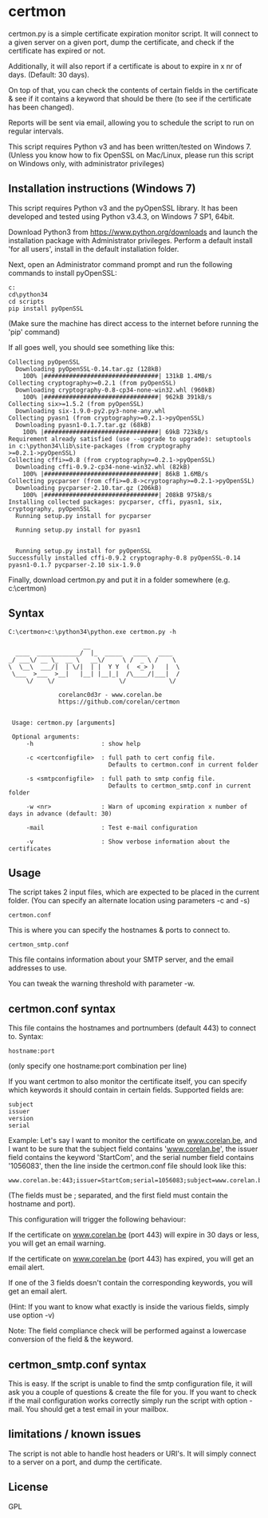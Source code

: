 certmon
=======

certmon.py is a simple certificate expiration monitor script.  It will connect to a given server on a given port, dump the certificate, and check if the certificate has expired or not. 

Additionally, it will also report if a certificate is about to expire in x nr of days.  (Default: 30 days).

On top of that, you can check the contents of certain fields in the certificate & see if it contains a keyword that should be there (to see if the certificate has been changed).

Reports will be sent via email, allowing you to schedule the script to run on regular intervals.

This script requires Python v3 and has been written/tested on Windows 7.
(Unless you know how to fix OpenSSL on Mac/Linux, please run this script on Windows only, with administrator privileges)


Installation instructions (Windows 7)
-------------------------------------

This script requires Python v3 and the pyOpenSSL library.   It has been developed and tested using Python v3.4.3, on Windows 7 SP1, 64bit.

Download Python3 from https://www.python.org/downloads and launch the installation package with Administrator privileges.
Perform a default install 'for all users', install in the default installation folder.

Next, open an Administrator command prompt and run the following commands to install pyOpenSSL:

```
c:
cd\python34
cd scripts
pip install pyOpenSSL
```
(Make sure the machine has direct access to the internet before running the 'pip' command)

If all goes well, you should see something like this:
```
Collecting pyOpenSSL
  Downloading pyOpenSSL-0.14.tar.gz (128kB)
    100% |################################| 131kB 1.4MB/s
Collecting cryptography>=0.2.1 (from pyOpenSSL)
  Downloading cryptography-0.8-cp34-none-win32.whl (960kB)
    100% |################################| 962kB 391kB/s
Collecting six>=1.5.2 (from pyOpenSSL)
  Downloading six-1.9.0-py2.py3-none-any.whl
Collecting pyasn1 (from cryptography>=0.2.1->pyOpenSSL)
  Downloading pyasn1-0.1.7.tar.gz (68kB)
    100% |################################| 69kB 723kB/s
Requirement already satisfied (use --upgrade to upgrade): setuptools in c:\python34\lib\site-packages (from cryptography
>=0.2.1->pyOpenSSL)
Collecting cffi>=0.8 (from cryptography>=0.2.1->pyOpenSSL)
  Downloading cffi-0.9.2-cp34-none-win32.whl (82kB)
    100% |################################| 86kB 1.6MB/s
Collecting pycparser (from cffi>=0.8->cryptography>=0.2.1->pyOpenSSL)
  Downloading pycparser-2.10.tar.gz (206kB)
    100% |################################| 208kB 975kB/s
Installing collected packages: pycparser, cffi, pyasn1, six, cryptography, pyOpenSSL
  Running setup.py install for pycparser

  Running setup.py install for pyasn1


  Running setup.py install for pyOpenSSL
Successfully installed cffi-0.9.2 cryptography-0.8 pyOpenSSL-0.14 pyasn1-0.1.7 pycparser-2.10 six-1.9.0
```


Finally, download certmon.py and put it in a folder somewhere (e.g. c:\certmon)

Syntax
------

```
C:\certmon>c:\python34\python.exe certmon.py -h

                     __
  ____  ____________/  |_  _____   ____   ____
_/ ___\/ __ \_  __ \   __\/     \ /  _ \ /    \
\  \__\  ___/|  | \/|  | |  Y Y  (  <_> )   |  \
 \___  >___  >__|   |__| |__|_|  /\____/|___|  /
     \/    \/                  \/            \/

              corelanc0d3r - www.corelan.be
              https://github.com/corelan/certmon


 Usage: certmon.py [arguments]

 Optional arguments:
     -h                   : show help

     -c <certconfigfile>  : full path to cert config file.
                            Defaults to certmon.conf in current folder

     -s <smtpconfigfile>  : full path to smtp config file.
                            Defaults to certmon_smtp.conf in current folder

     -w <nr>              : Warn of upcoming expiration x number of days in advance (default: 30)

     -mail                : Test e-mail configuration

     -v                   : Show verbose information about the certificates
```


Usage
-----

The script takes 2 input files, which are expected to be placed in the current folder.
(You can specify an alternate location using parameters -c and -s)

`certmon.conf`

This is where you can specify the hostnames & ports to connect to.

`certmon_smtp.conf` 

This file contains information about your SMTP server, and the email addresses to use.

You can tweak the warning threshold with parameter -w.


certmon.conf syntax
-------------------

This file contains the hostnames and portnumbers (default 443) to connect to.
Syntax:
```
hostname:port
```
(only specify one hostname:port combination per line)

If you want certmon to also monitor the certificate itself, you can specify which keywords it should contain in certain fields. Supported fields are:

```
subject
issuer
version
serial
```

Example:  Let's say I want to monitor the certificate on www.corelan.be, and I want to be sure that the subject field contains 'www.corelan.be', the issuer field contains the keyword 'StartCom', and the serial number field contains '1056083', then the line inside the certmon.conf file should look like this:

```
www.corelan.be:443;issuer=StartCom;serial=1056083;subject=www.corelan.be
```

(The fields must be ; separated, and the first field must contain the hostname and port).

This configuration will trigger the following behaviour:

If the certificate on www.corelan.be (port 443) will expire in 30 days or less, you will get an email warning.

If the certificate on www.corelan.be (port 443) has expired, you will get an email alert.

If one of the 3 fields doesn't contain the corresponding keywords, you will get an email alert.


(Hint: If you want to know what exactly is inside the various fields, simply use option -v)

Note: The field compliance check will be performed against a lowercase conversion of the field & the keyword.


certmon_smtp.conf syntax
------------------------

This is easy.  If the script is unable to find the smtp configuration file, it will ask you a couple of questions & create the file for you.
If you want to check if the mail configuration works correctly simply run the script with option -mail.
You should get a test email in your mailbox.


limitations / known issues
--------------------------
The script is not able to handle host headers or URI's.  It will simply connect to a server on a port, and dump the certificate.  


License
-------
GPL

